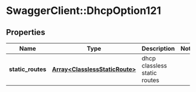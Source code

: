 # SwaggerClient::DhcpOption121

## Properties
Name | Type | Description | Notes
------------ | ------------- | ------------- | -------------
**static_routes** | [**Array&lt;ClasslessStaticRoute&gt;**](ClasslessStaticRoute.md) | dhcp classless static routes | 


